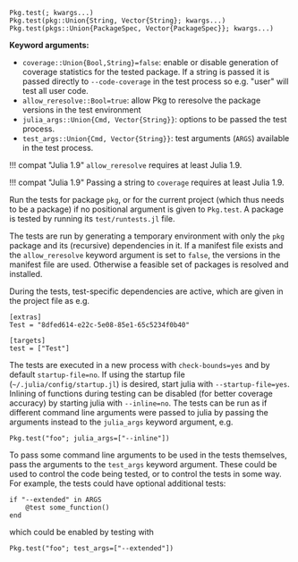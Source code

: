 ```
Pkg.test(; kwargs...)
Pkg.test(pkg::Union{String, Vector{String}; kwargs...)
Pkg.test(pkgs::Union{PackageSpec, Vector{PackageSpec}}; kwargs...)
```

**Keyword arguments:**

  * `coverage::Union{Bool,String}=false`: enable or disable generation of coverage statistics for the tested package. If a string is passed it is passed directly to `--code-coverage` in the test process so e.g. "user" will test all user code.
  * `allow_reresolve::Bool=true`: allow Pkg to reresolve the package versions in the test environment
  * `julia_args::Union{Cmd, Vector{String}}`: options to be passed the test process.
  * `test_args::Union{Cmd, Vector{String}}`: test arguments (`ARGS`) available in the test process.

!!! compat "Julia 1.9"
    `allow_reresolve` requires at least Julia 1.9.


!!! compat "Julia 1.9"
    Passing a string to `coverage` requires at least Julia 1.9.


Run the tests for package `pkg`, or for the current project (which thus needs to be a package) if no positional argument is given to `Pkg.test`. A package is tested by running its `test/runtests.jl` file.

The tests are run by generating a temporary environment with only the `pkg` package and its (recursive) dependencies in it. If a manifest file exists and the `allow_reresolve` keyword argument is set to `false`, the versions in the manifest file are used. Otherwise a feasible set of packages is resolved and installed.

During the tests, test-specific dependencies are active, which are given in the project file as e.g.

```
[extras]
Test = "8dfed614-e22c-5e08-85e1-65c5234f0b40"

[targets]
test = ["Test"]
```

The tests are executed in a new process with `check-bounds=yes` and by default `startup-file=no`. If using the startup file (`~/.julia/config/startup.jl`) is desired, start julia with `--startup-file=yes`. Inlining of functions during testing can be disabled (for better coverage accuracy) by starting julia with `--inline=no`. The tests can be run as if different command line arguments were passed to julia by passing the arguments instead to the `julia_args` keyword argument, e.g.

```
Pkg.test("foo"; julia_args=["--inline"])
```

To pass some command line arguments to be used in the tests themselves, pass the arguments to the `test_args` keyword argument. These could be used to control the code being tested, or to control the tests in some way. For example, the tests could have optional additional tests:

```
if "--extended" in ARGS
    @test some_function()
end
```

which could be enabled by testing with

```
Pkg.test("foo"; test_args=["--extended"])
```
